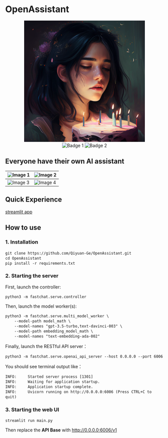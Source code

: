 # OpenAssistant
<div align=center>
<img src="https://github.com/Qiyuan-Ge/PaintMind/blob/main/assets/A_beautiful_girl_celebrating_her_birthday.png?raw=true" width="384">
</div>

<div align="center">
  <img src="https://img.shields.io/badge/License-Apache--2.0-green?style=flat&logo=appveyor" alt="Badge 1">
  <img src="https://img.shields.io/badge/Contact-542801615@qq.com-green?style=flat&logo=appveyor" alt="Badge 2">
</div>

## Everyone have their own AI assistant

| ![Image 1](https://github.com/Qiyuan-Ge/OpenAssistant/blob/main/assets/display0.png) | ![Image 2](https://github.com/Qiyuan-Ge/OpenAssistant/blob/main/assets/display1.png) |
| --- | --- |
| ![Image 3](https://github.com/Qiyuan-Ge/OpenAssistant/blob/main/assets/display2.png) | ![Image 4](https://github.com/Qiyuan-Ge/OpenAssistant/blob/main/assets/display3.png) |

## Quick Experience 
[streamlit app](https://openassistant.streamlit.app/)

## How to use
### 1. Installation
````
git clone https://github.com/Qiyuan-Ge/OpenAssistant.git
cd OpenAssistant
pip install -r requirements.txt
````
### 2. Starting the server
First, launch the controller:
````
python3 -m fastchat.serve.controller
````
Then, launch the model worker(s):
````
python3 -m fastchat.serve.multi_model_worker \
    --model-path model_math \
    --model-names "gpt-3.5-turbo,text-davinci-003" \
    --model-path embedding_model_math \
    --model-names "text-embedding-ada-002"
````
Finally, launch the RESTful API server：
````
python3 -m fastchat.serve.openai_api_server --host 0.0.0.0 --port 6006
````
You should see terminal output like：
````
INFO:     Started server process [1301]
INFO:     Waiting for application startup.
INFO:     Application startup complete.
INFO:     Uvicorn running on http://0.0.0.0:6006 (Press CTRL+C to quit)
````

### 3. Starting the web UI
````
streamlit run main.py
````
Then replace the **API Base** with http://0.0.0.0:6006/v1
